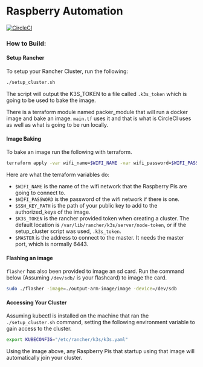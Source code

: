 # Raspberry Automation
[![CircleCI](https://circleci.com/gh/circleci/circleci-docs.svg?style=svg)](https://circleci.com/gh/maximillianbrain1/raspberry-automation)

### How to Build:

#### Setup Rancher
To setup your Rancher Cluster, run the following:
```sh
./setup_cluster.sh
```

The script will output the K3S_TOKEN to a file called `.k3s_token` which is going to be used to bake the image. 

There is a terraform module named packer_module that will run a docker image and bake an image. 
`main.tf` uses it and that is what is CircleCI uses as well as what is going to be run locally. 

#### Image Baking
To bake an image run the following with terraform.
```sh
terraform apply -var wifi_name=$WIFI_NAME -var wifi_password=$WIFI_PASSWORD -var ssh_key_path=$SSH_KEY_PATH -var master_ip=$MASTER_IP -var k3s_token=$K3S_TOKEN
```

Here are what the terraform variables do:

* `$WIFI_NAME` is the name of the wifi network that the Raspberry Pis are going to connect to.
* `$WIFI_PASSWORD` is the password of the wifi network if there is one.
* `$SSH_KEY_PATH` is the path of your public key to add to the authorized_keys of the image.
* `$K3S_TOKEN` is the rancher provided token when creating a cluster. The default location is `/var/lib/rancher/k3s/server/node-token`, or if the setup_cluster script was used, `.k3s_token`.
* `$MASTER` is the address to connect to the master. It needs the master port, which is normally 6443. 

#### Flashing an image
`flasher` has also been provided to image an sd card.
Run the command below (Assuming `/dev/sdb/` is your flashcard) to image the card.

```sh
sudo ./flasher -image=./output-arm-image/image -device=/dev/sdb
```

#### Accessing Your Cluster
Assuming kubectl is installed on the machine that ran the `./setup_cluster.sh` command, setting the following environment variable to gain access to the cluster.
```sh
export KUBECONFIG="/etc/rancher/k3s/k3s.yaml"
```

Using the image above, any Raspberry Pis that startup using that image will automatically join your cluster. 
